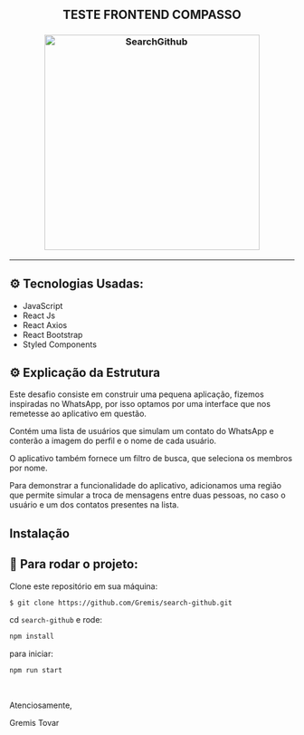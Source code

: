 <h2 align="center">TESTE FRONTEND COMPASSO</h2>

<h3 align="center">
  <img alt="SearchGithub"
    src="" width="380px"/>
</h3>
<hr/>

## ⚙️ Tecnologias Usadas:

- JavaScript
- React Js
- React Axios
- React Bootstrap
- Styled Components

## ⚙️ Explicação da Estrutura

Este desafio consiste em construir uma pequena aplicação, fizemos inspiradas no WhatsApp, por isso optamos por uma interface que nos remetesse ao aplicativo em questão.

Contém uma lista de usuários que simulam um contato do WhatsApp e conterão a imagem do perfil e o nome de cada usuário.

O aplicativo também fornece um filtro de busca, que seleciona os membros por nome.

Para demonstrar a funcionalidade do aplicativo, adicionamos uma região que permite simular a troca de
mensagens entre duas pessoas, no caso o usuário e um dos contatos presentes na lista.

## Instalação

## 🏁 Para rodar o projeto:

Clone este repositório em sua máquina:

```bash
$ git clone https://github.com/Gremis/search-github.git
```

cd `search-github` e rode:

```bash
npm install
```

para iniciar:

```bash
npm run start
```

<br/>

Atenciosamente,

Gremis Tovar
